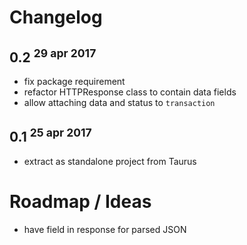 # Changelog

## 0.2 <sup>29 apr 2017</sup>

- fix package requirement
- refactor HTTPResponse class to contain data fields
- allow attaching data and status to `transaction`


## 0.1 <sup>25 apr 2017</sup>

- extract as standalone project from Taurus


# Roadmap / Ideas

- have field in response for parsed JSON 